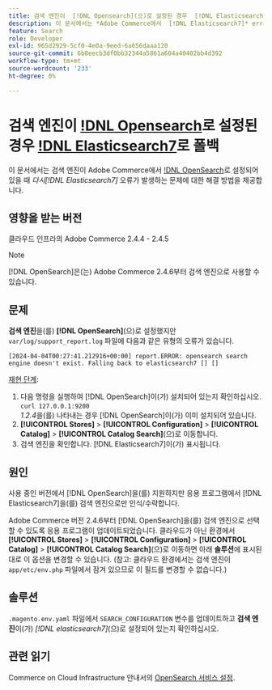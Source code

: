 ```yaml
---
title: 검색 엔진이  [!DNL Opensearch](으)로 설정된 경우  [!DNL Elasticsearch7] (으)로 폴백
description: 이 문서에서는 *Adobe Commerce에서  [!DNL Elasticsearch7]* error occurs when the search engine is set to [!DNL OpenSearch] 로 폴백 시 발생하는 문제에 대한 해결 방법을 제공합니다.
feature: Search
role: Developer
exl-id: 965d2929-5cf0-4e0a-9eed-6a656daaa120
source-git-commit: 6b8eecb3df0bb32344a5861a604a40402bb4d392
workflow-type: tm+mt
source-wordcount: '233'
ht-degree: 0%

---
```


# 검색 엔진이 [!DNL Opensearch](으)로 설정된 경우 [!DNL Elasticsearch7](으)로 폴백

이 문서에서는 검색 엔진이 Adobe Commerce에서 [!DNL OpenSearch](으)로 설정되어 있을 때 *다시[!DNL Elasticsearch7]* 오류가 발생하는 문제에 대한 해결 방법을 제공합니다.

## 영향을 받는 버전

클라우드 인프라의 Adobe Commerce 2.4.4 - 2.4.5

>[!NOTE]
>
>[!DNL OpenSearch]은(는) Adobe Commerce 2.4.6부터 검색 엔진으로 사용할 수 있습니다.

## 문제

**검색 엔진**&#x200B;을(를) **[!DNL OpenSearch]**(으)로 설정했지만 `var/log/support_report.log` 파일에 다음과 같은 유형의 오류가 있습니다.

```[2024-04-04T00:27:41.212916+00:00] report.ERROR: opensearch search engine doesn't exist. Falling back to elasticsearch7 [] []```

<u>재현 단계</u>:

1. 다음 명령을 실행하여 [!DNL OpenSearch]이(가) 설치되어 있는지 확인하십시오. `curl 127.0.0.1:9200`<br>
*1.2.4*&#x200B;을(를) 나타내는 경우 [!DNL OpenSearch]이(가) 이미 설치되어 있습니다.
1. **[!UICONTROL Stores]** > **[!UICONTROL Configuration]** > **[!UICONTROL Catalog]** > **[!UICONTROL Catalog Search]**(으)로 이동합니다.
1. 검색 엔진을 확인합니다. [!DNL Elasticsearch7]이(가) 표시됩니다.

## 원인

사용 중인 버전에서 [!DNL OpenSearch]을(를) 지원하지만 응용 프로그램에서 [!DNL Elasticsearch7]을(를) 검색 엔진으로만 인식/수락합니다.

Adobe Commerce 버전 2.4.6부터 [!DNL OpenSearch]을(를) 검색 엔진으로 선택할 수 있도록 응용 프로그램이 업데이트되었습니다.
클라우드가 아닌 환경에서 **[!UICONTROL Stores]** > **[!UICONTROL Configuration]** > **[!UICONTROL Catalog]** > **[!UICONTROL Catalog Search]**(으)로 이동하면 아래 **솔루션**에 표시된 대로 이 옵션을 변경할 수 있습니다.
(참고: 클라우드 환경에서는 검색 엔진이 `app/etc/env.php` 파일에서 잠겨 있으므로 이 필드를 변경할 수 없습니다.)

## 솔루션

`.magento.env.yaml` 파일에서 `SEARCH_CONFIGURATION` 변수를 업데이트하고 **검색 엔진**&#x200B;이(가) *[!DNL elasticsearch7]*(으)로 설정되어 있는지 확인하십시오.

## 관련 읽기

Commerce on Cloud Infrastructure 안내서의 [OpenSearch 서비스 설정](https://experienceleague.adobe.com/docs/commerce-cloud-service/user-guide/configure/service/opensearch.html).
